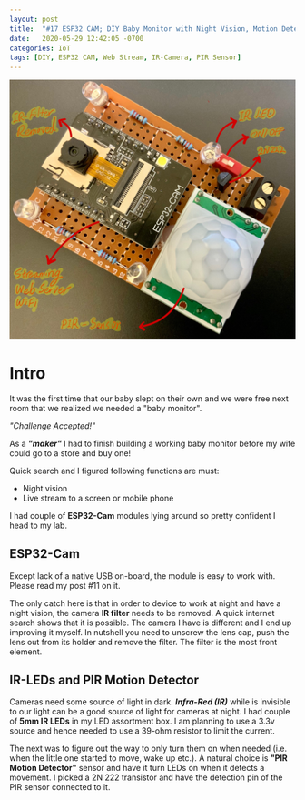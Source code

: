 ```yaml
---
layout: post
title:  "#17 ESP32 CAM; DIY Baby Monitor with Night Vision, Motion Detection, and Live Stream"
date:   2020-05-29 12:42:05 -0700
categories: IoT
tags: [DIY, ESP32 CAM, Web Stream, IR-Camera, PIR Sensor]
---
```

![ESP32_cam_Baby_Monitor](/assets/img/17BabyMonitorESP32CAM.jpeg)

# Intro
It was the first time that our baby slept on their own and we were free next room that we realized we needed a "baby monitor". 

*"Challenge Accepted!"*

As a ***"maker"*** I had to finish building a working baby monitor before my wife could go to a store and buy one!

Quick search and I figured following functions are must:
- Night vision
- Live stream to a screen or mobile phone

I had couple of **ESP32-Cam** modules lying around so pretty confident I head to my lab.

## ESP32-Cam

Except lack of a native USB on-board, the module is easy to work with. Please read my post #11 on it. 

The only catch here is that in order to device to work at night and have a night vision, the camera **IR filter** needs to be removed. A quick internet search shows that it is possible. The camera I have is different and I end up improving it myself. In nutshell you need to unscrew the lens cap, push the lens out from its holder and remove the filter. The filter is the most front element.

## IR-LEDs and PIR Motion Detector

Cameras need some source of light in dark. ***Infra-Red (IR)*** while is invisible to our light can be a good source of light for cameras at night. I had couple of **5mm IR LEDs** in my LED assortment box. I am planning to use a 3.3v source and hence needed to use a 39-ohm resistor to limit the current.

The next was to figure out the way to only turn them on when needed (i.e. when the little one started to move, wake up etc.). A natural choice is **"PIR Motion Detector"** sensor and have it turn LEDs on when it detects a movement. I picked a 2N 222 transistor and have the detection pin of the PIR sensor connected to it.

